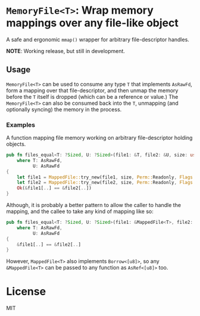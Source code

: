# `MemoryFile<T>`: Wrap memory mappings over any file-like object

A safe and ergonomic `mmap()` wrapper for arbitrary file-descriptor handles.

__NOTE__: Working release, but still in development.

## Usage

`MemoryFile<T>` can be used to consume any type `T` that implements `AsRawFd`, form a mapping over that file-descriptor, and then unmap the memory before the `T` itself is dropped (which can be a reference or value.)
The `MemoryFile<T>` can also be consumed back into the `T`, unmapping (and optionally syncing) the memory in the process.

### Examples

A function mapping file memory working on arbitrary file-descriptor holding objects.

```rust
pub fn files_equal<T: ?Sized, U: ?Sized>(file1: &T, file2: &U, size: usize) -> io::Result<bool>
	where T: AsRawFd,
		  U: AsRawFd
{
	let file1 = MappedFile::try_new(file1, size, Perm::Readonly, Flags::Private)?.with_advice(Advice::Sequential)?;
	let file2 = MappedFile::try_new(file2, size, Perm::Readonly, Flags::Private)?.with_advice(Advice::Sequential)?;
	Ok(&file1[..] == &file2[..])
}
```

Although, it is probably a better pattern to allow the caller to handle the mapping, and the callee to take any kind of mapping like so:

``` rust
pub fn files_equal<T: ?Sized, U: ?Sized>(file1: &MappedFile<T>, file2: &MappedFile<U>) -> bool
	where T: AsRawFd,
		  U: AsRawFd
{
	&file1[..] == &file2[..]
}

```

However, `MappedFile<T>` also implements `Borrow<[u8]>`, so any `&MappedFile<T>` can be passed to any function as `AsRef<[u8]>` too.

# License
MIT
